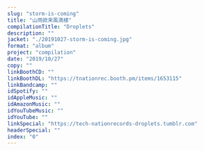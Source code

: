 ```yaml
---
slug: "storm-is-coming"
title: "山雨欲来風満楼"
compilationTitle: "Droplets"
description: ""
jacket: "./20191027-storm-is-coming.jpg"
format: "album"
project: "compilation"
date: "2019/10/27"
copy: ""
linkBoothCD: ""
linkBoothDL: "https://tnationrec.booth.pm/items/1653115"
linkBandcamp: ""
idSpotify: ""
idAppleMusic: ""
idAmazonMusic: ""
idYouTubeMusic: ""
idYouTube: ""
linkSpecial: "https://tech-nationrecords-droplets.tumblr.com"
headerSpecial: ""
index: "0"
---
```


